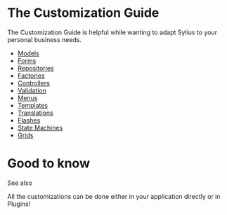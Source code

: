 # The Customization Guide
The Customization Guide is helpful while wanting to adapt Sylius to your personal business needs.

- [Models](model.html)
- [Forms](form.html)
- [Repositories](repository.html)
- [Factories](factory.html)
- [Controllers](controller.html)
- [Validation](validation.html)
- [Menus](menu.html)
- [Templates](template.html)
- [Translations](translation.html)
- [Flashes](flash.html)
- [State Machines](state_machine.html)
- [Grids](grid.html)

# Good to know
See also

All the customizations can be done either in your application directly or in Plugins!